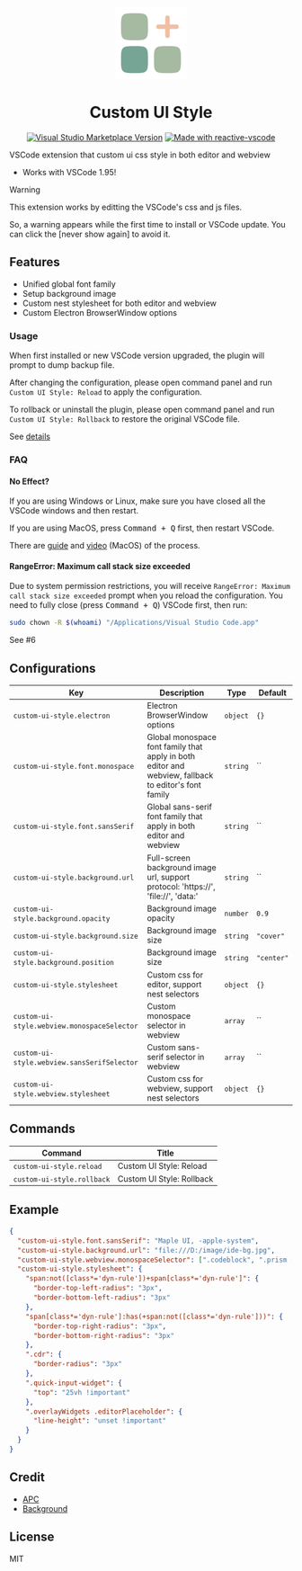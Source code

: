 <p align="center">
  <img height="128" src="./res/icon.png"></img>
  <h1 align="center">Custom UI Style</h1>
  <p align="center">
    <a href="https://marketplace.visualstudio.com/items?itemName=subframe7536.custom-ui-style" target="__blank"><img src="https://img.shields.io/visual-studio-marketplace/v/subframe7536.custom-ui-style.svg?color=eee&amp;label=VS%20Code%20Marketplace&logo=visual-studio-code" alt="Visual Studio Marketplace Version" /></a>
    <a href="https://kermanx.github.io/reactive-vscode/" target="__blank"><img src="https://img.shields.io/badge/made_with-reactive--vscode-%23007ACC?style=flat&labelColor=%23229863"  alt="Made with reactive-vscode" /></a>
  </p>
</p>

VSCode extension that custom ui css style in both editor and webview

- Works with VSCode 1.95!

> [!warning]
> This extension works by editting the VSCode's css and js files.
>
> So, a warning appears while the first time to install or VSCode update. You can click the [never show again] to avoid it.

## Features

- Unified global font family
- Setup background image
- Custom nest stylesheet for both editor and webview
- Custom Electron BrowserWindow options

### Usage

When first installed or new VSCode version upgraded, the plugin will prompt to dump backup file.

After changing the configuration, please open command panel and run `Custom UI Style: Reload` to apply the configuration.

To rollback or uninstall the plugin, please open command panel and run `Custom UI Style: Rollback` to restore the original VSCode file.

See [details](https://github.com/shalldie/vscode-background?tab=readme-ov-file#warns)

### FAQ

#### No Effect?

If you are using Windows or Linux, make sure you have closed all the VSCode windows and then restart.

If you are using MacOS, press <kbd>Command + Q</kbd> first, then restart VSCode.

There are [guide](https://github.com/subframe7536/vscode-custom-ui-style/issues/1#issuecomment-2423660217) and [video](https://github.com/subframe7536/vscode-custom-ui-style/issues/2#issuecomment-2432225106) (MacOS) of the process.

#### RangeError: Maximum call stack size exceeded

Due to system permission restrictions, you will receive `RangeError: Maximum call stack size exceeded` prompt when you reload the configuration. You need to fully close (press <kbd>Command + Q</kbd>) VSCode first, then run:

```sh
sudo chown -R $(whoami) "/Applications/Visual Studio Code.app"
```

See #6

## Configurations

<!-- configs -->

| Key                                         | Description                                                                                          | Type     | Default    |
| ------------------------------------------- | ---------------------------------------------------------------------------------------------------- | -------- | ---------- |
| `custom-ui-style.electron`                  | Electron BrowserWindow options                                                                       | `object` | `{}`       |
| `custom-ui-style.font.monospace`            | Global monospace font family that apply in both editor and webview, fallback to editor's font family | `string` | ``         |
| `custom-ui-style.font.sansSerif`            | Global sans-serif font family that apply in both editor and webview                                  | `string` | ``         |
| `custom-ui-style.background.url`            | Full-screen background image url, support protocol: 'https://', 'file://', 'data:'                   | `string` | ``         |
| `custom-ui-style.background.opacity`        | Background image opacity                                                                             | `number` | `0.9`      |
| `custom-ui-style.background.size`           | Background image size                                                                                | `string` | `"cover"`  |
| `custom-ui-style.background.position`       | Background image size                                                                                | `string` | `"center"` |
| `custom-ui-style.stylesheet`                | Custom css for editor, support nest selectors                                                        | `object` | `{}`       |
| `custom-ui-style.webview.monospaceSelector` | Custom monospace selector in webview                                                                 | `array`  | ``         |
| `custom-ui-style.webview.sansSerifSelector` | Custom sans-serif selector in webview                                                                | `array`  | ``         |
| `custom-ui-style.webview.stylesheet`        | Custom css for webview, support nest selectors                                                       | `object` | `{}`       |

<!-- configs -->

## Commands

<!-- commands -->

| Command                    | Title                     |
| -------------------------- | ------------------------- |
| `custom-ui-style.reload`   | Custom UI Style: Reload   |
| `custom-ui-style.rollback` | Custom UI Style: Rollback |

<!-- commands -->

## Example

```json
{
  "custom-ui-style.font.sansSerif": "Maple UI, -apple-system",
  "custom-ui-style.background.url": "file:///D:/image/ide-bg.jpg",
  "custom-ui-style.webview.monospaceSelector": [".codeblock", ".prism [class*='language-']"],
  "custom-ui-style.stylesheet": {
    "span:not([class*='dyn-rule'])+span[class*='dyn-rule']": {
      "border-top-left-radius": "3px",
      "border-bottom-left-radius": "3px"
    },
    "span[class*='dyn-rule']:has(+span:not([class*='dyn-rule']))": {
      "border-top-right-radius": "3px",
      "border-bottom-right-radius": "3px"
    },
    ".cdr": {
      "border-radius": "3px"
    },
    ".quick-input-widget": {
      "top": "25vh !important"
    },
    ".overlayWidgets .editorPlaceholder": {
      "line-height": "unset !important"
    }
  }
}
```

## Credit

- [APC](https://github.com/drcika/apc-extension)
- [Background](https://github.com/shalldie/vscode-background)

## License

MIT
